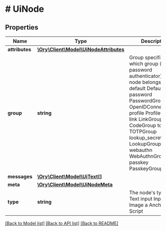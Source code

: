 # # UiNode

## Properties

Name | Type | Description | Notes
------------ | ------------- | ------------- | -------------
**attributes** | [**\Ory\Client\Model\UiNodeAttributes**](UiNodeAttributes.md) |  |
**group** | **string** | Group specifies which group (e.g. password authenticator) this node belongs to. default DefaultGroup password PasswordGroup oidc OpenIDConnectGroup profile ProfileGroup link LinkGroup code CodeGroup totp TOTPGroup lookup_secret LookupGroup webauthn WebAuthnGroup passkey PasskeyGroup |
**messages** | [**\Ory\Client\Model\UiText[]**](UiText.md) |  |
**meta** | [**\Ory\Client\Model\UiNodeMeta**](UiNodeMeta.md) |  |
**type** | **string** | The node&#39;s type text Text input Input img Image a Anchor script Script |

[[Back to Model list]](../../README.md#models) [[Back to API list]](../../README.md#endpoints) [[Back to README]](../../README.md)
